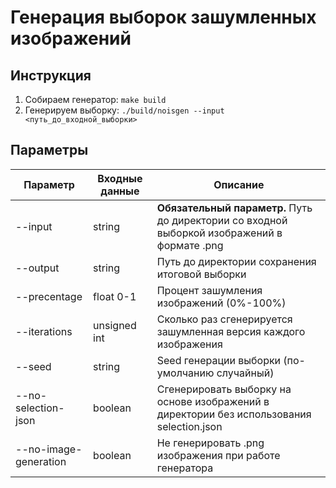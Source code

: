# Генерация выборок зашумленных изображений

## Инструкция
1. Собираем генератор: `make build`
2. Генерируем выборку: `./build/noisgen --input <путь_до_входной_выборки>`

## Параметры

| Параметр              | Входные данные | Описание                                                                                     |
|-----------------------|----------------|----------------------------------------------------------------------------------------------|
| --input               | string         | **Обязательный параметр.** Путь до директории со входной выборкой изображений в формате .png |
| --output              | string         | Путь до директории сохранения итоговой выборки                                               |
| --precentage          | float 0-1      | Процент зашумления изображений (0%-100%)                                                     |
| --iterations          | unsigned int   | Сколько раз сгенерируется зашумленная версия каждого изображения                             |
| --seed                | string         | Seed генерации выборки (по-умолчанию случайный)                                              |                      
| --no-selection-json   | boolean        | Сгенерировать выборку на основе изображений в директории без использования selection.json    |
| --no-image-generation | boolean        | Не генерировать .png изображения при работе генератора                                       | 